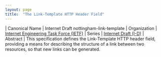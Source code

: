 ```yaml
---
layout: page
title:  "The Link-Template HTTP Header Field"
---
```


| Canonical Name | Internet Draft nottingham-link-template
| Organization | [Internet Engineering Task Force (IETF)](..)
| Series | [Internet Draft (I-D)](..)
| Abstract | This specification defines the Link-Template HTTP header field, providing a means for describing the structure of a link between two resources, so that new links can be generated.
